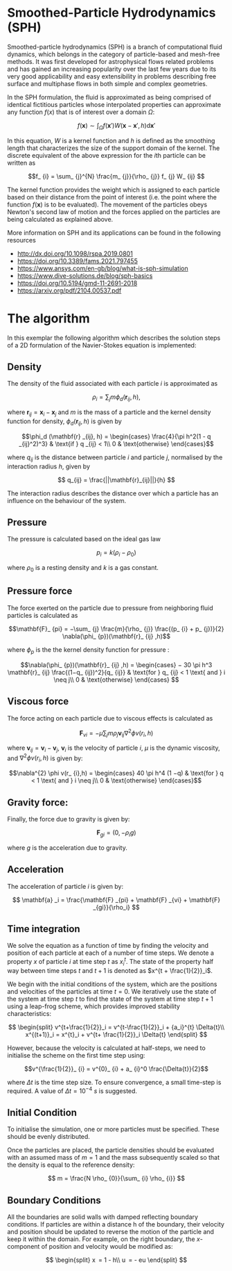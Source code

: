 # Smoothed-Particle Hydrodynamics (SPH)

Smoothed-particle hydrodynamics (SPH) is a branch of computational fluid dynamics, which belongs in the category of particle-based and mesh-free methods. It was first developed for astrophysical flows related problems and has gained an increasing popularity over the last few years due to its very good applicability and easy extensibility in problems describing free surface and multiphase flows in both simple and complex geometries.

In the SPH formulation, the fluid is approximated as being comprised of identical fictitious particles whose interpolated properties can approximate any function $f(x)$ that is of interest over a domain $\Omega$:

$$ f(\mathbf{x}) \sim \int_{\Omega} f(\mathbf{x}')W(\mathbf{x}-\mathbf{x}',h) \mathrm{d}\mathbf{x}' $$

In this equation, $W$ is a kernel function and $h$ is defined as the smoothing length that characterizes the size of the support domain of the kernel. The discrete equivalent of the above expression for the $i$th particle can be written as

$$f_ {i} = \sum_ {j}^{N} \frac{m_ {j}}{\rho_ {j}} f_ {j} W_ {ij} $$

The kernel function provides the weight which is assigned to each particle based on their distance from the point of interest (i.e. the point where the function $f(\mathbf{x})$ is to be evaluated). The movement of the particles obeys Newton's second law of motion and the forces applied on the particles are being calculated as explained above.

More information on SPH and its applications can be found in the following resources

- http://dx.doi.org/10.1098/rspa.2019.0801
- https://doi.org/10.3389/fams.2021.797455
- https://www.ansys.com/en-gb/blog/what-is-sph-simulation
- https://www.dive-solutions.de/blog/sph-basics
- https://doi.org/10.5194/gmd-11-2691-2018
- https://arxiv.org/pdf/2104.00537.pdf

# The algorithm

In this exemplar the following algorithm which describes the solution steps of a 2D formulation of the Navier-Stokes equation is implemented:

## Density

The density of the fluid associated with each particle $i$ is approximated as

$$ \rho_i = \sum_{j} m \phi_d(\mathbf{r} _{ij}, h), $$

where $\mathbf{r}_ {ij} = \mathbf{x}_ {i} − \mathbf{x}_ {j}$ and $m$ is the mass of a particle and the kernel density function for density, $\phi_ {d}(\mathbf{r}_ {ij},h)$ is given by

$$\phi_d (\mathbf{r} _{ij}, h) = \begin{cases}
\frac{4}{\pi h^2(1 - q _{ij}^2)^3} & \text{if } q _{ij} < 1\\
0 & \text{otherwise}
\end{cases}$$

where $q_ {ij}$ is the distance between particle $i$ and particle $j$, normalised by the interaction radius $h$, given by

$$ q_{ij} = \frac{||\mathbf{r}_{ij}||}{h} $$

The interaction radius describes the distance over which a particle has an influence on the behaviour of the system.

## Pressure

The pressure is calculated based on the ideal gas law

$$p_ {i} = k(\rho_ {i} −\rho_ {0})$$

where $\rho_ {0}$ is a resting density and $k$ is a gas constant.

## Pressure force

The force exerted on the particle due to pressure from neighboring fluid particles is calculated as

$$\mathbf{F}_ {pi} = −\sum_ {j} \frac{m}{\rho_ {j}} \frac{(p_ {i} + p_ {j})}{2} \nabla(\phi_ {p})(\mathbf{r}_ {ij} ,h)$$

where $\phi_p$ is the the kernel density function for pressure :

$$\nabla(\phi_ {p})(\mathbf{r}_ {ij} ,h) = \begin{cases}
− 30 \pi h^3 \mathbf{r}_ {ij} \frac{(1−q_ {ij})^2}{q_ {ij}} & \text{for } q_ {ij} < 1 \text{ and } i \neq j\\
0 & \text{otherwise}
\end{cases} $$


## Viscous force

The force acting on each particle due to viscous effects is calculated as

$$\mathbf{F}_ {vi} = −\mu \sum_ {j} m\rho_ {j} \mathbf{v}_ {ij} \nabla^{2} \phi v(r_ {i},h)$$

where $\mathbf{v}_ {ij} = \mathbf{v}_ {i} − \mathbf{v}_ {j}$, $\mathbf{v}_ {i}$ is the velocity of particle $i$, $\mu$ is the dynamic viscosity, and $\nabla^{2} \phi v(r_ {i},h)$ is given by:

$$\nabla^{2} \phi v(r_ {i},h) = \begin{cases}
40 \pi h^4 (1 −q) & \text{for } q < 1 \text{ and } i \neq j\\
0 & \text{otherwise}
\end{cases}$$

## Gravity force:

Finally, the force due to gravity is given by:

$$\mathbf{F}_ {gi} = (0, −\rho_ {i}g)$$

where $g$ is the acceleration due to gravity.

## Acceleration

The acceleration of particle $i$ is given by:


$$ \mathbf{a} _i = \frac{\mathbf{F} _{pi} + \mathbf{F} _{vi} + \mathbf{F} _{gi}}{\rho_i} $$

## Time integration

We solve the equation as a function of time by finding the velocity and position of each particle at each of a number of time steps. We denote a property $x$ of particle $i$ at time step $t$ as $`x^{t}_i`$. The state of the property half way between time steps $t$ and $t + 1$ is denoted as $`x^{t + \frac{1}{2}}_i`$.

We begin with the initial conditions of the system, which are the positions and velocities of the particles at time $t = 0$. We iteratively use the state of the system at time step $t$ to find the state of the system at time step $t + 1$ using a leap-frog scheme, which provides improved stability characteristics:

$$
\begin{split}
  v^{t+\frac{1}{2}}_i = v^{t-\frac{1}{2}}_i + {a_i}^{t} \Delta{t}\\
  x^{(t+1)}_i = x^{t}_i + v^{t+ \frac{1}{2}}_i \Delta{t}
\end{split}
$$

However, because the velocity is calculated at half-steps, we need to initialise the scheme on the first time step using:

$$v^{\frac{1}{2}}_ {i} = v^{0}_ {i} + a_ {i}^0 \frac{\Delta{t}}{2}$$


where $\Delta t$ is the time step size. To ensure convergence, a small time-step is required. A value of $\Delta t = 10^{−4}$ $s$ is suggested.

## Initial Condition

To initialise the simulation, one or more particles must be specified. These should be evenly distributed.

Once the particles are placed, the particle densities should be evaluated with an assumed mass of $m = 1$ and the mass subsequently scaled so that the density is equal to the reference density:

$$ m = \frac{N \rho_ {0}}{\sum_ {i} \rho_ {i}} $$


## Boundary Conditions

All the boundaries are solid walls with damped reflecting boundary conditions. If particles are within a distance h of the boundary, their velocity and position should be updated to reverse the motion of the particle and keep it within the domain. For example, on the right boundary, the $x$-component of position and velocity would be modified as:

$$
\begin{split}
  x = 1 - h\\
  u = - eu
\end{split}
$$
